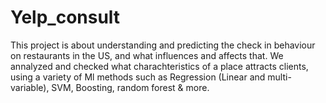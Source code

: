 # Yelp_consult
This project is about understanding and predicting the check in behaviour on restaurants in the US, and what influences and affects that. 
We annalyzed and checked what charachteristics of a place attracts clients, using a variety of Ml methods such as Regression (Linear and multi-variable),
SVM, Boosting, random forest & more.
